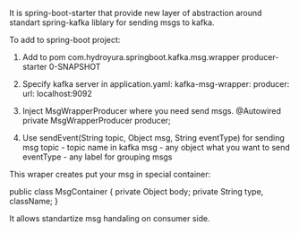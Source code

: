 It is spring-boot-starter that provide new layer of abstraction around standart spring-kafka liblary for sending msgs to kafka.

To add to spring-boot project:
1. Add to pom
		<dependency>
			<groupId>com.hydroyura.springboot.kafka.msg.wrapper</groupId>
			<artifactId>producer-starter</artifactId>
			<version>0-SNAPSHOT</version>
		</dependency>
2. Specify kafka server in application.yaml:
    kafka-msg-wrapper:
      producer:
        url: localhost:9092
   
3. Inject MsgWrapperProducer where you need send msgs.
    @Autowired
    private MsgWrapperProducer producer;

4. Use sendEvent(String topic, Object msg, String eventType) for sending msg
   topic - topic name in kafka
   msg - any object what you want to send
   eventType - any label for grouping msgs

 
This wraper creates put your msg in special container:
  
  public class MsgContainer {
    private Object body;
    private String type, className;
  }

  It allows standartize msg handaling on consumer side.
